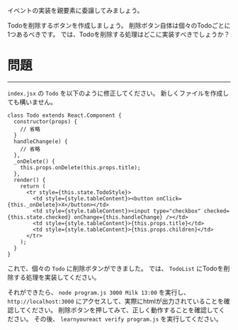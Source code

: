 イベントの実装を親要素に委譲してみましょう。

Todoを削除するボタンを作成しましょう。
削除ボタン自体は個々のTodoごとに1つあるべきです。
では、Todoを削除する処理はどこに実装すべきでしょうか？

# 問題
---

`index.jsx` の `Todo` を以下のように修正してください。
新しくファイルを作成しても構いません。

```
class Todo extends React.Component {
  constructor(props) {
    // 省略
  }
  handleChange(e) {
    // 省略
  },
  _onDelete() {
    this.props.onDelete(this.props.title);
  },
  render() {
    return (
      <tr style={this.state.TodoStyle}>
        <td style={style.tableContent}><button onClick={this._onDelete}>X</button></td>
        <td style={style.tableContent}><input type="checkbox" checked={this.state.checked} onChange={this.handleChange} /></td>
        <td style={style.tableContent}>{this.props.title}</td>
        <td style={style.tableContent}>{this.props.children}</td>
      </tr>
    );
  }
}
```

これで、個々の `Todo` に削除ボタンができました。
では、 `TodoList` にTodoを削除する処理を実装してください。

それができたら、 `node program.js 3000 Milk 13:00` を実行し、 `http://localhost:3000` にアクセスして、実際にhtmlが出力されていることを確認してください。
削除ボタンを押してみて、正しく動作することを確認してください。
その後、 `learnyoureact verify program.js` を実行してください。